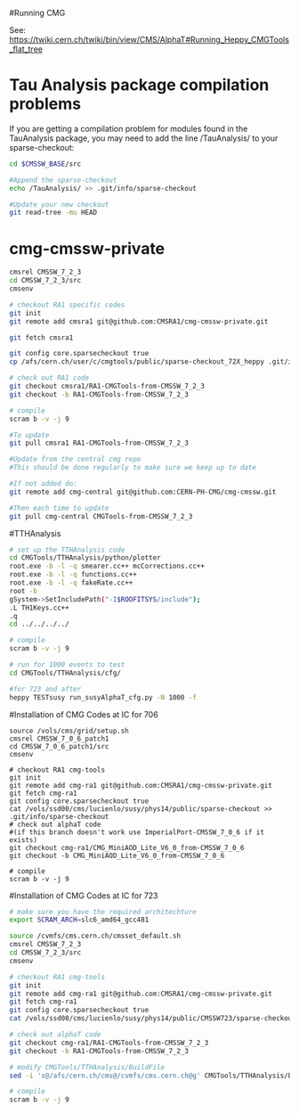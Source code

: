 #Running CMG

See: https://twiki.cern.ch/twiki/bin/view/CMS/AlphaT#Running_Heppy_CMGTools_flat_tree

# Tau Analysis package compilation problems
If you are getting a compilation problem for modules found in the TauAnalysis package, you may need to add the line /TauAnalysis/ to your sparse-checkout:
```bash
cd $CMSSW_BASE/src

#Append the sparse-checkout
echo /TauAnalysis/ >> .git/info/sparse-checkout

#Update your new checkout
git read-tree -mu HEAD
```

# cmg-cmssw-private
```bash
cmsrel CMSSW_7_2_3
cd CMSSW_7_2_3/src
cmsenv

# checkout RA1 specific codes
git init
git remote add cmsra1 git@github.com:CMSRA1/cmg-cmssw-private.git

git fetch cmsra1

git config core.sparsecheckout true
cp /afs/cern.ch/user/c/cmgtools/public/sparse-checkout_72X_heppy .git/info/sparse-checkout

# check out RA1 code
git checkout cmsra1/RA1-CMGTools-from-CMSSW_7_2_3
git checkout -b RA1-CMGTools-from-CMSSW_7_2_3

# compile
scram b -v -j 9

#To update
git pull cmsra1 RA1-CMGTools-from-CMSSW_7_2_3

#Update from the central cmg repo
#This should be done regularly to make sure we keep up to date

#If not added do:
git remote add cmg-central git@github.com:CERN-PH-CMG/cmg-cmssw.git

#Then each time to update
git pull cmg-central CMGTools-from-CMSSW_7_2_3
```
#TTHAnalysis
```bash
# set up the TTHAnalysis code
cd CMGTools/TTHAnalysis/python/plotter
root.exe -b -l -q smearer.cc++ mcCorrections.cc++
root.exe -b -l -q functions.cc++
root.exe -b -l -q fakeRate.cc++
root -b
gSystem->SetIncludePath("-I$ROOFITSYS/include");
.L TH1Keys.cc++
.q
cd ../../../../

# compile
scram b -v -j 9

# run for 1000 events to test
cd CMGTools/TTHAnalysis/cfg/ 

#for 723 and after
heppy TESTsusy run_susyAlphaT_cfg.py -N 1000 -f

```
#Installation of CMG Codes at IC for 706
```
source /vols/cms/grid/setup.sh
cmsrel CMSSW_7_0_6_patch1
cd CMSSW_7_0_6_patch1/src
cmsenv

# checkout RA1 cmg-tools
git init
git remote add cmg-ra1 git@github.com:CMSRA1/cmg-cmssw-private.git
git fetch cmg-ra1
git config core.sparsecheckout true
cat /vols/ssd00/cms/lucienlo/susy/phys14/public/sparse-checkout >> .git/info/sparse-checkout
# check out alphaT code
#(if this branch doesn't work use ImperialPort-CMSSW_7_0_6 if it exists)
git checkout cmg-ra1/CMG_MiniAOD_Lite_V6_0_from-CMSSW_7_0_6
git checkout -b CMG_MiniAOD_Lite_V6_0_from-CMSSW_7_0_6

# compile
scram b -v -j 9
```

#Installation of CMG Codes at IC for 723
```bash
# make sure you have the required architechture
export SCRAM_ARCH=slc6_amd64_gcc481

source /cvmfs/cms.cern.ch/cmsset_default.sh
cmsrel CMSSW_7_2_3
cd CMSSW_7_2_3/src
cmsenv

# checkout RA1 cmg-tools
git init
git remote add cmg-ra1 git@github.com:CMSRA1/cmg-cmssw-private.git
git fetch cmg-ra1
git config core.sparsecheckout true
cat /vols/ssd00/cms/lucienlo/susy/phys14/public/CMSSW723/sparse-checkout >> .git/info/sparse-checkout

# check out alphaT code
git checkout cmg-ra1/RA1-CMGTools-from-CMSSW_7_2_3
git checkout -b RA1-CMGTools-from-CMSSW_7_2_3

# modify CMGTools/TTHAnalysis/BuildFile
sed -i 's@/afs/cern.ch/cms@/cvmfs/cms.cern.ch@g' CMGTools/TTHAnalysis/BuildFile.xml

# compile
scram b -v -j 9
```
